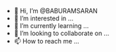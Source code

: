 - 👋 Hi, I’m @BABURAMSARAN
- 👀 I’m interested in ...
- 🌱 I’m currently learning ...
- 💞️ I’m looking to collaborate on ...
- 📫 How to reach me ...

<!---
BABURAMSARAN is a ✨ special ✨ repository because its `README.md` (this file) appears on your GitHub profile.
You can click the Preview link to take a look at your changes.
--->
